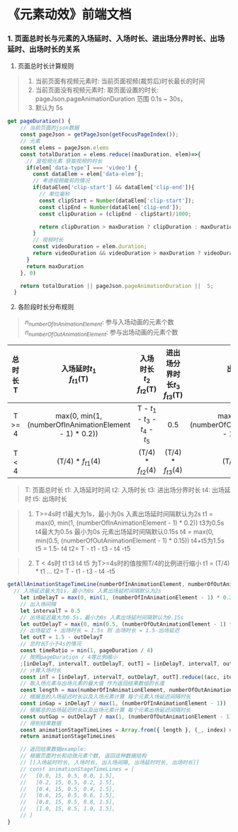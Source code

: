 # 《元素动效》前端文档

### 1. 页面总时长与元素的入场延时、入场时长、进出场分界时长、出场延时、出场时长的关系

1. 页面总时长计算规则
> 1. 当前页面有视频元素时: 当前页面视频(裁剪后)时长最长的时间
> 2. 当前页面没有视频元素时: 取页面设置的时长: pageJson.pageAnimationDuration 范围 0.1s ~ 30s，
> 3. 默认为 5s
> 

```javascript
get pageDuration() {
    // 当前页面的json数据
    const pageJson = getPageJson(getFocusPageIndex());
    // 元素
    const elems = pageJson.elems
    const totalDuration = elems.reduce((maxDuration, elem)=>{
      // 是视频元素 获取视频的时长
      if(elem['data-type'] === 'video') {
        const dataElem = elem['data-elem'];
        // 考虑视频裁剪的情况
        if(dataElem['clip-start'] && dataElem['clip-end']){
          // 单位毫秒
          const clipStart = Number(dataElem['clip-start']);
          const clipEnd = Number(dataElem['clip-end']);
          const clipDuration = (clipEnd - clipStart)/1000;

          return clipDuration > maxDuration ? clipDuration : maxDuration
        }
        // 视频时长
        const videoDuration = elem.duration;
        return videoDuration && videoDuration > maxDuration ? videoDuration : maxDuration
      }
      return maxDuration
    }, 0)

    return totalDuration || pageJson.pageAnimationDuration ||  5;
  }
  ```

2. 各阶段时长分布规则

> $n_{numberOfInAnimationElement}$:  参与入场动画的元素个数
> $n_{numberOfOutAnimationElement}$: 参与出场动画的元素个数

| 总时长T | 入场延时$t_1$<br/>$f_{t1}$(T)                            | 入场时长$t_2$<br/>$f_{t2}$(T)       | 进出场分界时长$t_3$<br/>$f_{t3}$(T)| 出场延时$t_4$<br/>$f_{t4}$(T)                               | 出场时长$t_5$<br/>$f_{t5}$(T) |
|:------:| :------------------------------------------------------:|:---------------------------------:|:--------------------------------:|:----------------------------------------------------------:|:----------------------------:|
| T >= 4 | max(0, min(1, (numberOfInAnimationElement - 1) * 0.2))  | T - $t_1$ - $t_3$ - $t_4$ - $t_5$ | 0.5                              | max(0, min(0.5, (numberOfOutAnimationElement - 1) * 0.15)) | 1.5 - $t_4$                  |
| T < 4  | (T/4) * $f_{t1}$(4)                                    | (T/4)  * $f_{t2}$(4)               |(T/4)  * $f_{t3}$(4)              | (T/4)  * $f_{t4}$(4)                                       | (T/4)  * $f_{t5}$(4)     |

> T: 页面总时长
> t1: 入场延时时间
> t2: 入场时长
> t3: 进出场分界时长
> t4: 出场延时
> t5: 出场时长

> 1. T>=4s时
     t1最大为1s，最小为0s 入素出场延时间隔默认为2s
     t1 = max(0, min(1, (numberOfInAnimationElement - 1) * 0.2))
     t3为0.5s 
     t4最大为0.5s 最小为0s 元素出场延时间隔默认0.15s 
     t4 = max(0, min(0.5, (numberOfOutAnimationElement - 1) * 0.15))
     t4+t5为1.5s
     t5 = 1.5- t4
     t2= T - t1 - t3 - t4 -t5

> 2. T < 4s时
     t1 t3 t4 t5 为T>=4s时的值按照T/4的比例进行缩小
     t1 = (T/4) * t1 ...
     t2= T - t1 - t3 - t4 -t5 

```javascript
getAllAnimationStageTimeLine(numberOfInAnimationElement, numberOfOutAnimationElement){
  // 入场延迟最大为1s，最小为0s 入素出场延时间隔默认为2s
    let inDelayT = max(0, min(1, (numberOfInAnimationElement - 1) * 0.2))
    // 出入场间隔
    let intervalT = 0.5
    // 出场延迟最大为0.5s，最小为0s 入素出场延时间隔默认为0.15s
    let outDelayT = max(0, min(0.5, (numberOfOutAnimationElement - 1) * 0.15))
    // 出场延迟 + 出场时长 = 1.5s 则 出场时长 = 1.5-出场延迟
    let outT = 1.5 - outDelayT
    // 总时长T小于4s的情况
    const timeRatio = min(1, pageDuration / 4)
    // 按照pageDuration / 4等比例缩小
    ;[inDelayT, intervalT, outDelayT, outT] = [inDelayT, intervalT, outDelayT, outT].map(value => value * timeRatio)
    // 计算入场时长
    const inT = [inDelayT, intervalT, outDelayT, outT].reduce((acc, item) => acc - item, pageDuration)
    // 取入场元素与出场元素的最大值 作为返回结果数组的长度
    const length = max(numberOfInAnimationElement, numberOfOutAnimationElement)
    // 根据总的入场延迟时长以及入场元素计算 每个元素入场延迟间隔时长
    const inGap = inDelayT / max(1, (numberOfInAnimationElement - 1))
    // 根据总的出场延迟时长以及出场元素计算 每个元素出场延迟间隔时长
    const outGap = outDelayT / max(1, (numberOfOutAnimationElement - 1))
    // 得到结果数据
    const animationStageTimeLines = Array.from({ length }, (_, index) => [index * inGap, inT, intervalT, index * outGap, outT])
    return animationStageTimeLines

    // 返回结果数据example:
    // 根据页面时长和动效元素个数, 返回这种数据结构
    // [[入场延时时长, 入场时长, 出入场间隔, 出场延时时长, 出场时长]]
    // const animationStageTimeLines = [
    //   [0.0, 15, 0.5, 0.0, 1.5],  
    //   [0.2, 15, 0.5, 0.2, 1.5],
    //   [0.4, 15, 0.5, 0.4, 1.5],
    //   [0.6, 15, 0.5, 0.6, 1.5],
    //   [0.8, 15, 0.5, 0.8, 1.5],
    //   [1.0, 15, 0.5, 1.0, 1.5],
    // ]
}
```
